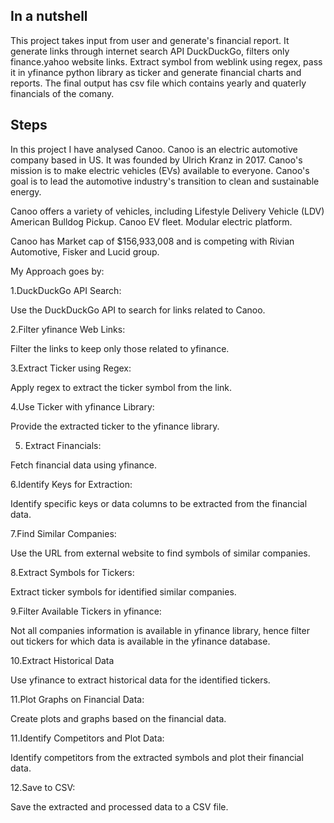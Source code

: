 ## In a nutshell

This project takes input from user and generate's financial report. It generate links through internet search API DuckDuckGo, filters only finance.yahoo website links. Extract symbol from weblink using regex, pass it in yfinance python library as ticker and generate financial charts and reports. The final output has csv file which contains yearly and quaterly financials of the comany.

## Steps

In this project I have analysed Canoo. Canoo is an electric automotive company based in US. It was founded by Ulrich Kranz in 2017. Canoo's mission is to make electric
vehicles (EVs) available to everyone. Canoo's goal is to lead the automotive industry's transition to clean and sustainable energy.

Canoo offers a variety of vehicles, including
Lifestyle Delivery Vehicle (LDV)
American Bulldog Pickup.
Canoo EV fleet.
Modular electric platform. 

Canoo has Market cap of $156,933,008 and is competing with Rivian Automotive, Fisker and Lucid group.


My Approach goes by:

1.DuckDuckGo API Search:

Use the DuckDuckGo API to search for links related to Canoo.

2.Filter yfinance Web Links:

Filter the links to keep only those related to yfinance.

3.Extract Ticker using Regex:

Apply regex to extract the ticker symbol from the link.

4.Use Ticker with yfinance Library:

Provide the extracted ticker to the yfinance library.

5. Extract Financials:

Fetch financial data using yfinance.

6.Identify Keys for Extraction:

Identify specific keys or data columns to be extracted from the financial data.

7.Find Similar Companies:

Use the URL from external website to find symbols of similar companies.

8.Extract Symbols for Tickers:

Extract ticker symbols for identified similar companies.

9.Filter Available Tickers in yfinance:

Not all companies information is available in yfinance library, hence filter out tickers for which data is available in the yfinance database.

10.Extract Historical Data

Use yfinance to extract historical data for the identified tickers.

11.Plot Graphs on Financial Data:

Create plots and graphs based on the financial data.

11.Identify Competitors and Plot Data:

Identify competitors from the extracted symbols and plot their financial data.

12.Save to CSV:

Save the extracted and processed data to a CSV file.
